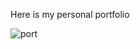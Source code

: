 Here is my personal portfolio

![port](https://github.com/kwlaial/Portfolio/assets/85923968/2be0019a-49fc-4c39-bb61-6f8e0eef7bea)

